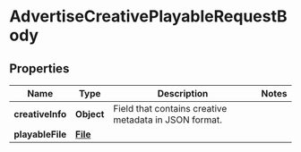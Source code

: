 # AdvertiseCreativePlayableRequestBody

## Properties
Name | Type | Description | Notes
------------ | ------------- | ------------- | -------------
**creativeInfo** | **Object** | Field that contains creative metadata in JSON format. | 
**playableFile** | [**File**](File.md) |  | 
